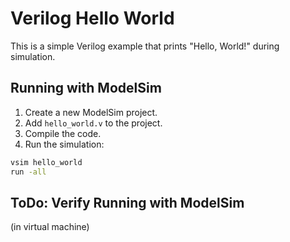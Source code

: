 # Verilog Hello World

This is a simple Verilog example that prints "Hello, World!" during simulation.

## Running with ModelSim

1. Create a new ModelSim project.
2. Add `hello_world.v` to the project.
3. Compile the code.
4. Run the simulation:

```sh
vsim hello_world
run -all
```

## ToDo: Verify Running with ModelSim
(in virtual machine)
